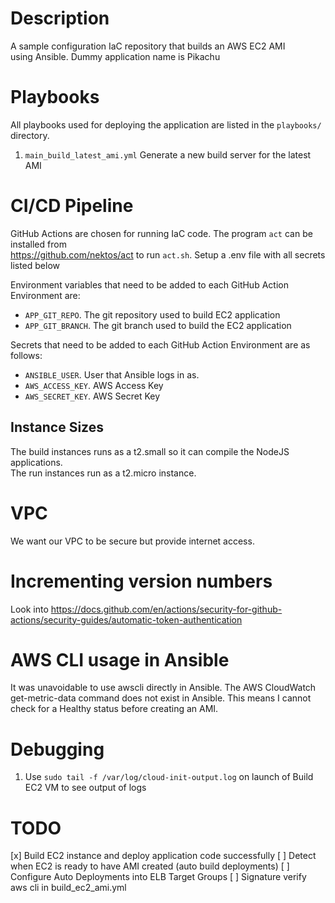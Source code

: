 # Description
A sample configuration IaC repository that builds an AWS EC2 AMI   
using Ansible. Dummy application name is Pikachu

# Playbooks     
All playbooks used for deploying the application are listed in the `playbooks/` directory.  
1. `main_build_latest_ami.yml` Generate a new build server for the latest AMI

# CI/CD Pipeline
GitHub Actions are chosen for running IaC code. The program `act` can be installed from   
https://github.com/nektos/act to run `act.sh`. Setup a .env file with all secrets listed below
 
Environment variables that need to be added to each GitHub Action Environment are:  
- `APP_GIT_REPO`. The git repository used to build EC2 application
- `APP_GIT_BRANCH`. The git branch used to build the EC2 application

Secrets that need to be added to each GitHub Action Environment are as follows:  
- `ANSIBLE_USER`. User that Ansible logs in as.  
- `AWS_ACCESS_KEY`. AWS Access Key  
- `AWS_SECRET_KEY`. AWS Secret Key

## Instance Sizes 
The build instances runs as a t2.small so it can compile the NodeJS applications.  
The run instances run as a t2.micro instance.  
 
# VPC  
We want our VPC to be secure but provide internet access. 

# Incrementing version numbers 
Look into https://docs.github.com/en/actions/security-for-github-actions/security-guides/automatic-token-authentication   

# AWS CLI usage in Ansible 
It was unavoidable to use awscli directly in Ansible. The AWS CloudWatch get-metric-data command does not exist in 
Ansible. This means I cannot check for a Healthy status before creating an AMI. 

# Debugging 
1. Use `sudo tail -f /var/log/cloud-init-output.log` on launch of Build EC2 VM to see output of logs

# TODO 
[x] Build EC2 instance and deploy application code successfully
[ ] Detect when EC2 is ready to have AMI created (auto build deployments)
[ ] Configure Auto Deployments into ELB Target Groups
[ ] Signature verify aws cli in build_ec2_ami.yml
